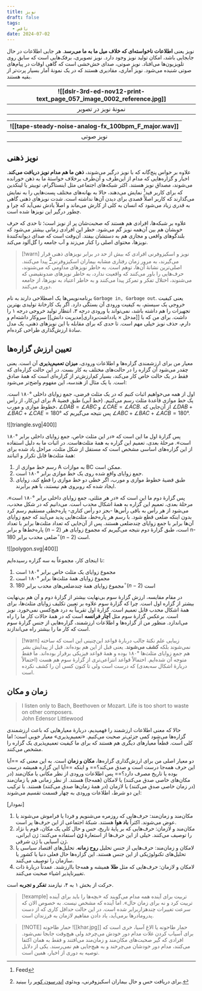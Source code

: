 ```yaml
---
title: نویز
draft: false
tags:
  - ناقص
date: 2024-07-02
---
```

نویز یعنی **اطلاعات ناخواسته‌ای که خلاف میل ما به ما می‌رسد**. هر جایی اطلاعات در حال جابجایی باشد، امکان تولید نویز وجود دارد. نویز تصویری، برفک‌هایی است که سابق روی تلویزیون‌ها می‌افتاد. نویز صوتی، صدای خش‌خشی است که گاهی اوقات در پیام‌های صوتی شنیده می‌شود. نویز آماری، مقادیری هستند که در یک نمونهٔ آمار بسیار پرت‌تر از بقیه هستند.

| ![[dslr-3rd-ed-nov12-print-text_page_057_image_0002_reference.jpg]] |
| ------------------------------------------------------------------- |
| <center>نمونهٔ نویز در تصویر</center>                               |

| ![[tape-steady-noise-analog-fx_100bpm_F_major.wav]] |
| --------------------------------------------------- |
| <center>نویز صوتی</center>                          |

## نویز ذهنی

علاوه بر حواس پنج‌گانه که با نویز درگیر می‌شوند، **ذهن ما هم مدام نویز دریافت می‌کند**. اخبار و گزاره‌هایی که مدام از این‌طرف و آن‌طرف برخلاف خواستهٔ ما به ذهن خورانده می‌شوند، مصداق نویز هستند. اکثر شبکه‌های اجتماعی مثل اینستاگرام، توییتر یا لینکدین که برای کاربر فید[^1] نمایش می‌دهند، حالا به بهانه‌های مختلف پست‌هایی را به نمایش می‌گذارند که کاربر اصلاً قصدی برای دیدن آن‌ها نداشته است. شدت نویزهای ذهنی گاهی به قدری زیاد می‌شود که انسان به کلی از کارش می‌ماند و اصلاً یادش نمی‌آید که چرا و چطور درگیر این نویزها شده است.

علاوه بر شبکه‌ها، افرادی هم هستند که صحبت‌شان پر از نویز است؛ تا حدی که حرف خوبشان هم بین آن‌همه نویز گم می‌شود. خطر این افرادی زمانی بیشتر می‌شود که بلندگوهای واقعی و مجازی هم به دستشان بیفتد. آن‌وقت است که صدای دیوانه‌کنندهٔ نویزها، محتوای اصلی را کنار می‌زند و آب جامعه را گل‌آلود می‌کند.


> [!warn] نویز و اسکیزوفرنی
> افرادی که بیش از حد در برابر نویزهای ذهنی قرار می‌گیرند، به مرور زمان رفتاری مشابه بیماران اسکیزوفرنی[^2] پیدا می‌کنند. اصلی‌ترین نشانهٔ آن‌ها، توهم است. به خاطر نویزهای مداومی که می‌شنوند، حرف‌هایی را باور می‌کنند که واقعیت ندارد، به خاطر نویزهای ضدونقیضی که می‌شنوند، اختلال تفکر و تمرکز پیدا می‌کنند و به خاطر اعتیاد به نویزها، از جامعه دوری می‌کنند.


برنامه‌نویس‌ها یک اصطلاحی دارند به نام `Garbage in, Garbage out`. یعنی کیفیت خروجی یک سیستم، به کیفیت ورودی آن بستگی دارد. اگر یک کارخانهٔ تولیدی بهترین تجهیزات را هم داشته باشد، نمی‌تواند با ورودی درجه ۳، انتظار تولید خروجی درجه ۱ را داشت. برای من که با [[مدخل  × یادداشت‌برداری|مدیریت دانش]] سروکار داشته‌ام و دارم، حذف نویز خیلی مهم است. تا حدی که برای مقابله با این نویزهای ذهنی، یک مدل سادهٔ ارزش‌گذاری طراحی کرده‌ام.

## تعیین ارزش گزاره‌ها

معیار من برای ارزشمندی گزاره‌ها و اطلاعات ورودی، **میزان تعمیم‌پذیری** آن است. یعنی چقدر می‌شود آن گزاره را در حالت‌های مختلف به کار بست. در این حالت گزاره‌ای که فقط در یک حالت خاص کار می‌کند، بسیار کم‌ارزش‌تر از گزاره‌ای است که همهٔ صادق است. با یک مثال از هندسه، این مفهوم واضح‌تر می‌شود:

اول از همه می‌خواهیم اثبات کنیم که در یک مثلث فرضی، جمع زوایای داخلی °۱۸۰ است. برای این‌کار، از رأس A یک خط موازی قاعدهٔ مثلث رسم می‌کنیم. (خط آبی) طبق قضیهٔ خطوط موازی و مورب، $\angle DAB = \angle ABC$ و $\angle CAE = \angle ACB$. از آن‌جایی که $\angle DAB + \angle BAC + \angle CAE = 180°$ پس نتیجه می‌گیریم که $\angle ABC + \angle BAC + \angle ACB = 180°$. 

![[triangle.svg|400]]

پس گزارهٔ اول ما این است که «در این مثلث خاص، جمع زوایای داخلی برابر °۱۸۰ است». مرحلهٔ بعدی، تعمیم این گزاره به همهٔ مثلث‌هاست. در اثبات ما به دلیل استفاده از این گزاره‌های اساسی مشخص است که مستقل از شکل مثلث، مراحل یاد شده برای همهٔ مثلث‌ها قابل تکرار و اثباتند:

1. رسم خط موازی از A به موازات BC ممکن است.
2. جمع زوایای واقع شده روی یک خط موازی برابر °۱۸۰ است.
3. طبق قضیهٔ خطوط موازی و مورب، اگر خطی دو خط موازی را قطع کند، زوایای ایجاد شده که روبروی هم نیستند، با هم برابرند.

پس گزارهٔ دوم ما این است که «در هر مثلثی، جمع زوایای داخلی برابر °۱۸۰ است». مرحلهٔ بعدی، تعمیم این گزاره به همهٔ اشکال محدب است. می‌دانیم که در شکل محدب، می‌شود از هر رأس به باقی رأس‌ها -بجز دو رأس کناری- پاره‌خطی مستقیم رسم کرد بدون اینکه ضلعی قطع شود. با رسم هر پاره‌خط، مثلث‌هایی پدید می‌آیند که جمع زوایای آن‌ها برابر با جمع زوایای چندضلعی هستند. پس از آن‌جایی که تعداد مثلث‌ها برابر با تعداد پاره‌خط‌ها و برابر $(n-2)$ است، طبق گزارهٔ دوم نتیجه می‌گیریم که مجموع زوایای هر n-ضلعی محدب برابر $180^\circ(n-2)$ است.

![[polygon.svg|400]]

تا اینجای کار، مجموعاً به سه گزاره رسیده‌ایم:

1. مجموع زوایای یک مثلث خاص برابر °۱۸۰ است
2. مجموع زوایای همهٔ مثلث‌ها برابر °۱۸۰ است
3. مجموع زوایای همهٔ چندضلعی‌های محدب برابر $180^\circ(n-2)$ است

در مقام مقایسه، ارزش گزارهٔ سوم بی‌نهایت بیشتر از گزارهٔ دوم و آن هم بی‌نهایت بیشتر از گزاره اول است. چرا که گزارهٔ سوم علاوه بر تعیین تکلیف زوایای مثلث‌ها، برای همهٔ اشکال محدب قابل تعمیم است. گزارهٔ اول تقریباً به درد هیچ‌کسی نمی‌خورد. نویز است. برعکس گزارهٔ سوم مثل **آچار فرانسه** است که در همهٔ حالات کار ما را راه می‌اندازد. منظور من از گزاره‌ها و اطلاعات ارزشمند، گزاره‌هایی از جنس گزارهٔ سوم است که کار ما را بیشتر راه می‌اندازند.


> [!warn] زیبایی علم
> نکتهٔ جالب دربارهٔ قواعد این‌چنینی این است که ساخته نمی‌شوند بلکه **کشف می‌شوند**. یعنی قبل از این هم بوده‌اند. قبل از پیدایش بشر هم جمع زوایای مثلث‌ها °۱۸۰ بوده و همهٔ قواعد فیزیکی برقرار بوده‌اند. ما فقط متوجه آن شده‌ایم. احتمالاً قواعد انتزاعی‌تری از گزارهٔ سوم هم هست (احتمالاً دربارهٔ اشکال سه‌بعدی) که درست است ولی تا کنون کسی آن را کشف نکرده است.

## زمان و مکان

<blockquote class="english-blockquote">I listen only to Bach, Beethoven or Mozart. Life is too short to waste on other composers.<footer class="english-footer">John Edensor Littlewood</footer></blockquote>


حالا که معنی اطلاعات ارزشمند را فهمیدیم، دربارهٔ معیارهایی که باعث ارزشمندی گزاره‌ها می‌شود کمی جزئی‌تر صحبت می‌کنیم. «تعمیم‌پذیری» معیار خوبی است؛ اما کلی است. قطعاً معیارهای دیگری هم هستند که برای ما کیفیت تعمیم‌پذیری یک گزاره را مشخص می‌کنند.

دو معیار اصلی من برای ارزش‌گذاری گزاره‌ها، **مکان و زمان** است. به این معنی که ==آیا این حرف همه‌جا درست است و صدق می‌کند؟== و اینکه ==آیا این گزاره همیشه درست بوده یا تاریخ مصرف دارد؟== پس اطلاعات ورودی از نظر مکانی یا مکان‌مند (در مکان‌های خاصی صدق می‌کنند) یا لامکان (همه‌جا) هستند. از نظر زمانی هم یا زمان‌مند (در زمان خاصی صدق می‌کنند) یا لازمان (در همهٔ زمان‌ها صدق می‌کنند) هستند. با ترکیب این دو شرط، اطلاعات ورودی به چهار قسمت تقسیم می‌شوند:

[نمودار]

1. مکان‌مند و زمان‌مند: حرف‌هایی که روزمره می‌شنویم و فردا یا فراموش می‌شوند یا عوض می‌شوند. اکثراً **باد هوا** هستند. شبکهٔ اجتماعی از این حرف‌ها پر است.
2. مکان‌مند و لازمان: حرف‌هایی که بر پایهٔ تاریخ، حس و حال کلی یک مکان، قوم یا نژاد را توصیف می‌کنند. خیلی از این حرف‌ها از استعارهٔ **ژن** استفاده می‌کنند: ژن ایرانی، ژن آسیایی یا ژن شرقی.
3. لامکان و زمان‌مند: حرف‌هایی از جنس تحلیل **روح زمانه**. تحلیل‌های اقتصاد سیاسی یا تحلیل‌های تکنولوژیکی از این جنس هستند. این گزاره‌ها حال فعلی دنیا یا کشور یا سازمان را توصیف می‌کنند.
4. لامکان و لازمان: حرف‌هایی که مثل **طلا** همیشه و همه‌جا باارزشند. عمدتاً دربارهٔ ذات تغییرناپذیر اشیاء صحبت می‌کنند.

حرکت از بخش ۱ به ۴، نیازمند **تفکر و تجربه** است.

> [!example] تربیت برای آینده
> همه مدام می‌گویند که «بچه‌ها را باید برای آینده تربیت کرد و نه برای زمان حال». اما آینده که مشخص نیست. به خصوص الان که سرعت تغییرات چندهزاربرابر شده است. در این حالت حداقل کاری که از دست پدرومادرها برمی‌آید، یاد دادن مفاهیم لازمان به فرزندان است.


> [!NOTE] حمار طاحونه
> ![[khar.jpg]]
> حمار طاحونه یا الاغ آسیا، خری است که برای آسیاب کردن غلات مدام دور خودش می‌چرخد ولی هیچ‌وقت جابجا نمی‌شود. افرادی که گیر صحبت‌های مکان‌مند و زمان‌مند می‌افتند و فقط به همان اکتفا می‌کنند، مدام دور خودشان می‌چرخند و به هیچ‌جایی هم نمی‌رسند. یکی از دلایل توصیه به دوری از اخبار، همین است.




[^1]: Feed
[^2]: برای دریافت حس و حال بیماران اسکیزوفرنی، ویدئوی [اندرسون کوپر](https://www.youtube.com/watch?v=yL9UJVtgPZY) را ببینید.